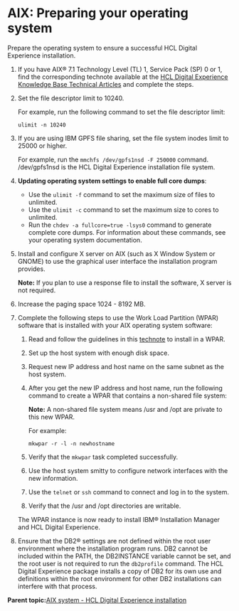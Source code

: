 # AIX: Preparing your operating system

Prepare the operating system to ensure a successful HCL Digital Experience installation.

1.  If you have AIX® 7.1 Technology Level \(TL\) 1, Service Pack \(SP\) 0 or 1, find the corresponding technote available at the [HCL Digital Experience Knowledge Base Technical Articles](https://support.hcltechsw.com/csm?id=kb_category&kb_category=c0ef98b71bb0778083cb86e9cd4bcbf2) and complete the steps.

2.  Set the file descriptor limit to 10240.

    For example, run the following command to set the file descriptor limit:

    ```
    ulimit -n 10240
    ```

3.  If you are using IBM GPFS file sharing, set the file system inodes limit to 25000 or higher.

    For example, run the `mmchfs /dev/gpfs1nsd -F 250000` command. /dev/gpfs1nsd is the HCL Digital Experience installation file system.

4.  **Updating operating system settings to enable full core dumps**:

    -   Use the `ulimit -f` command to set the maximum size of files to unlimited.
    -   Use the `ulimit -c` command to set the maximum size to cores to unlimited.
    -   Run the `chdev -a fullcore=true -lsys0` command to generate complete core dumps.
    For information about these commands, see your operating system documentation.

5.  Install and configure X server on AIX \(such as X Window System or GNOME\) to use the graphical user interface the installation program provides.

    **Note:** If you plan to use a response file to install the software, X server is not required.

6.  Increase the paging space 1024 - 8192 MB.

7.  Complete the following steps to use the Work Load Partition \(WPAR\) software that is installed with your AIX operating system software:

    1.  Read and follow the guidelines in this [technote](https://support.hcltechsw.com/csm) to install in a WPAR.

    2.  Set up the host system with enough disk space.

    3.  Request new IP address and host name on the same subnet as the host system.

    4.  After you get the new IP address and host name, run the following command to create a WPAR that contains a non-shared file system:

        **Note:** A non-shared file system means /usr and /opt are private to this new WPAR.

        For example:

        ```
        mkwpar -r -l -n newhostname
        ```

    5.  Verify that the `mkwpar` task completed successfully.

    6.  Use the host system smitty to configure network interfaces with the new information.

    7.  Use the `telnet` or `ssh` command to connect and log in to the system.

    8.  Verify that the /usr and /opt directories are writable.

    The WPAR instance is now ready to install IBM® Installation Manager and HCL Digital Experience.

8.  Ensure that the DB2® settings are not defined within the root user environment where the installation program runs. DB2 cannot be included within the PATH, the DB2INSTANCE variable cannot be set, and the root user is not required to run the `db2profile` command. The HCL Digital Experience package installs a copy of DB2 for its own use and definitions within the root environment for other DB2 installations can interfere with that process.


**Parent topic:**[AIX system - HCL Digital Experience installation](../install/installingwp95-AIX.md)

